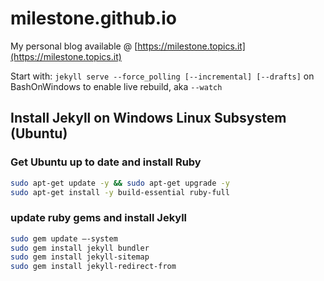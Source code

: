 # milestone.github.io

My personal blog available @ [https://milestone.topics.it](https://milestone.topics.it)

Start with:  `jekyll serve --force_polling [--incremental] [--drafts]` on BashOnWindows to enable live rebuild, aka `--watch`

## Install Jekyll on Windows Linux Subsystem (Ubuntu)

### Get Ubuntu up to date and install Ruby

```bash
sudo apt-get update -y && sudo apt-get upgrade -y
sudo apt-get install -y build-essential ruby-full
```

### update ruby gems and install Jekyll

```bash
sudo gem update –-system
sudo gem install jekyll bundler
sudo gem install jekyll-sitemap
sudo gem install jekyll-redirect-from
```
